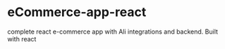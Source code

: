 # eCommerce-app-react
complete react e-commerce app with Ali integrations and backend. Built with react
